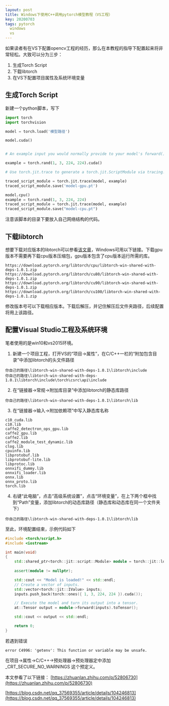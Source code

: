 ```yaml
---
layout: post
title: Windows下使用C++调用pytorch模型教程（VS工程）
key: 20200703
tags: pytorch
  windows
  vs
---
```


如果读者有在VS下配置opencv工程的经历，那么在本教程的指导下配置起来将非常轻松。大致可以分为三步：
1. 生成Torch Script
2. 下载libtorch
3. 在VS下配置项目属性及系统环境变量

## 生成Torch Script
新建一个python脚本，写下
```py
import torch
import torchvision

model = torch.load('模型路径')

model.cuda()


# An example input you would normally provide to your model's forward() method.

example = torch.rand(1, 3, 224, 224).cuda()

# Use torch.jit.trace to generate a torch.jit.ScriptModule via tracing.

traced_script_module = torch.jit.trace(model, example)
traced_script_module.save('model-gpu.pt')

model.cpu()
example = torch.rand(1, 3, 224, 224)
traced_script_module = torch.jit.trace(model, example)
traced_script_module.save("model-cpu.pt")
```
注意该脚本的目录下要放入自己网络结构的代码。

## 下载libtorch
想要下载对应版本的libtorch可以参看[该文章](https://blog.csdn.net/qq_37569355/article/details/104246813)，Windows可用以下链接。下载gpu版本不需要再下载cpu版本压缩包，gpu版本包含了cpu版本运行所需的库。
```
https://download.pytorch.org/libtorch/cpu/libtorch-win-shared-with-deps-1.0.1.zip
https://download.pytorch.org/libtorch/cu80/libtorch-win-shared-with-deps-1.0.1.zip
https://download.pytorch.org/libtorch/cu90/libtorch-win-shared-with-deps-1.0.1.zip
https://download.pytorch.org/libtorch/cu100/libtorch-win-shared-with-deps-1.0.1.zip
```
修改版本号可以下载相应版本。下载后解压，并记住解压后文件夹路径，后续配置将用上该路径。

## 配置Visual Studio工程及系统环境
笔者使用的是win10和vs2015环境。
1. 新建一个项目工程，打开VS的“项目->属性”，在C/C++一栏的“附加包含目录”中添加libtorch的头文件路径
```
你自己的路径\libtorch-win-shared-with-deps-1.0.1\libtorch\include
你自己的路径\libtorch-win-shared-with-deps-1.0.1\libtorch\include\torch\csrc\api\include
```
2. 在“链接器->常规->附加库目录”中添加libtorch的静态库路径
```
你自己的路径\libtorch-win-shared-with-deps-1.0.1\libtorch\lib
```
3. 在“链接器->输入->附加依赖项”中写入静态库名称
```
c10_cuda.lib
c10.lib
caffe2_detectron_ops_gpu.lib
caffe2_gpu.lib
caffe2.lib
caffe2_module_test_dynamic.lib
clog.lib
cpuinfo.lib
libprotobuf.lib
libprotobuf-lite.lib
libprotoc.lib
onnxifi_dummy.lib
onnxifi_loader.lib
onnx.lib
onnx_proto.lib
torch.lib
```
4. 右键“此电脑”，点击“高级系统设置”，点击“环境变量”，在上下两个框中找到“Path”变量，添加libtorch的动态库路径（静态库和动态库在同一个文件夹下）
```
你自己的路径\libtorch-win-shared-with-deps-1.0.1\libtorch\lib
```
至此，环境配置结束，示例代码如下

```cpp
#include <torch/script.h>
#include <iostream>

int main(void)
{
	std::shared_ptr<torch::jit::script::Module> module = torch::jit::load("model-gpu.pt");
	
	assert(module != nullptr);

	std::cout << "Model is loaded!" << std::endl;
	// Create a vector of inputs.
	std::vector<torch::jit::IValue> inputs;
	inputs.push_back(torch::ones({ 1, 3, 224, 224 }).cuda());

	// Execute the model and turn its output into a tensor.
	at::Tensor output = module->forward(inputs).toTensor();

	std::cout << output << std::endl;

	return 0;
}
```
若遇到错误
```
error C4996: 'getenv': This function or variable may be unsafe.
```
在项目->属性->C/C++->预处理器->预处理器定中添加 _CRT_SECURE_NO_WARNINGS 这个预定义。

本文参看了以下链接：
[https://zhuanlan.zhihu.com/p/52806730](https://zhuanlan.zhihu.com/p/52806730)

[https://blog.csdn.net/qq_37569355/article/details/104246813](https://blog.csdn.net/qq_37569355/article/details/104246813)
